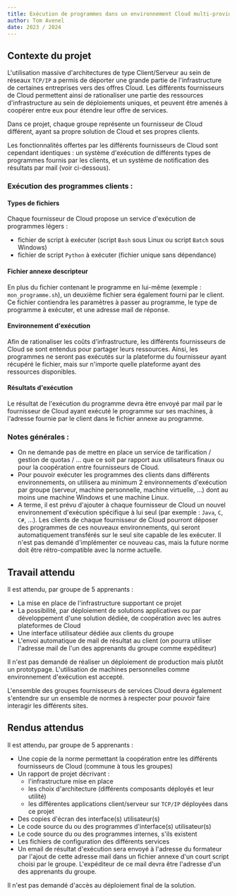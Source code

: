 ```yaml
---
title: Exécution de programmes dans un environnement Cloud multi-provider
author: Tom Avenel
date: 2023 / 2024
---
```


## Contexte du projet

L'utilisation massive d'architectures de type Client/Serveur au sein de réseaux `TCP/IP` a permis de déporter une grande partie de l'infrastructure de certaines entreprises vers des offres Cloud.
Les différents fournisseurs de Cloud permettent ainsi de rationaliser une partie des ressources d'infrastructure au sein de déploiements uniques, et peuvent être amenés à coopérer entre eux pour étendre leur offre de services.

Dans ce projet, chaque groupe représente un fournisseur de Cloud différent, ayant sa propre solution de Cloud et ses propres clients.

Les fonctionnalités offertes par les différents fournisseurs de Cloud sont cependant identiques : un système d'exécution de différents types de programmes fournis par les clients, et un système de notification des résultats par mail (voir ci-dessous).


### Exécution des programmes clients :

#### Types de fichiers

Chaque fournisseur de Cloud propose un service d'exécution de programmes légers :

- fichier de script à exécuter (script `Bash` sous Linux ou script `Batch` sous Windows)
- fichier de script `Python` à exécuter (fichier unique sans dépendance)

#### Fichier annexe descripteur

En plus du fichier contenant le programme en lui-même (exemple : `mon_programme.sh`), un deuxième fichier sera également fourni par le client. Ce fichier contiendra les paramètres à passer au programme, le type de programme à exécuter, et une adresse mail de réponse.

#### Environnement d'exécution

Afin de rationaliser les coûts d'infrastructure, les différents fournisseurs de Cloud se sont entendus pour partager leurs ressources. Ainsi, les programmes ne seront pas exécutés sur la plateforme du fournisseur ayant récupéré le fichier, mais sur n'importe quelle plateforme ayant des ressources disponibles.

#### Résultats d'exécution

Le résultat de l'exécution du programme devra être envoyé par mail par le fournisseur de Cloud ayant exécuté le programme sur ses machines, à l'adresse fournie par le client dans le fichier annexe au programme.


### Notes générales :

- On ne demande pas de mettre en place un service de tarification / gestion de quotas / … que ce soit par rapport aux utilisateurs finaux ou pour la coopération entre fournisseurs de Cloud.
- Pour pouvoir exécuter les programmes des clients dans différents environnements, on utilisera au minimum 2 environnements d'exécution par groupe (serveur, machine personnelle, machine virtuelle, ...) dont au moins une machine Windows et une machine Linux.
- A terme, il est prévu d'ajouter à chaque fournisseur de Cloud un nouvel environnement d'exécution spécifique à lui seul (par exemple : `Java`, `C`, `C#`, …). Les clients de chaque fournisseur de Cloud pourront déposer des programmes de ces nouveaux environnements, qui seront automatiquement transférés sur le seul site capable de les exécuter. Il n'est pas demandé d'implémenter ce nouveau cas, mais la future norme doit être rétro-compatible avec la norme actuelle.

## Travail attendu

Il est attendu, par groupe de 5 apprenants :

- La mise en place de l'infrastructure supportant ce projet
- La possibilité, par déploiement de solutions applicatives ou par développement d'une solution dédiée, de coopération avec les autres plateformes de Cloud
- Une interface utilisateur dédiée aux clients du groupe
- L'envoi automatique de mail de résultat au client (on pourra utiliser l'adresse mail de l'un des apprenants du groupe comme expéditeur)

Il n'est pas demandé de réaliser un déploiement de production mais plutôt un prototypage. L'utilisation de machines personnelles comme environnement d'exécution est accepté.

L'ensemble des groupes fournisseurs de services Cloud devra également s'entendre sur un ensemble de normes à respecter pour pouvoir faire interagir les différents sites.

## Rendus attendus

Il est attendu, par groupe de 5 apprenants :

- Une copie de la norme permettant la coopération entre les différents fournisseurs de Cloud (commune à tous les groupes)
- Un rapport de projet décrivant :
  + l'infrastructure mise en place 
  + les choix d'architecture (différents composants déployés et leur utilité)
  + les différentes applications client/serveur sur `TCP/IP` déployées dans ce projet
- Des copies d'écran des interface(s) utilisateur(s)
- Le code source du ou des programmes d'interface(s) utilisateur(s)
- Le code source du ou des programmes internes, s'ils existent
- Les fichiers de configuration des différents services
- Un email de résultat d'exécution sera envoyé à l'adresse du formateur par l'ajout de cette adresse mail dans un fichier annexe d'un court script choisi par le groupe. L'expéditeur de ce mail devra être l'adresse d'un des apprenants du groupe.

Il n'est pas demandé d'accès au déploiement final de la solution.

